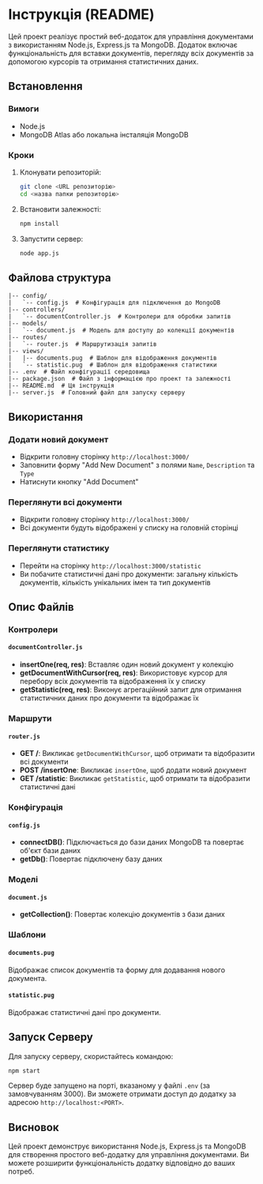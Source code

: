 # Інструкція (README)

Цей проект реалізує простий веб-додаток для управління документами з використанням Node.js, Express.js та MongoDB. Додаток включає функціональність для вставки документів, перегляду всіх документів за допомогою курсорів та отримання статистичних даних.

## Встановлення

### Вимоги

- Node.js
- MongoDB Atlas або локальна інсталяція MongoDB

### Кроки

1. Клонувати репозиторій:
    ```bash
    git clone <URL репозиторію>
    cd <назва папки репозиторію>
    ```

2. Встановити залежності:
    ```bash
    npm install
    ```

3. Запустити сервер:
    ```bash
    node app.js
    ```

## Файлова структура

```
|-- config/
|   `-- config.js  # Конфігурація для підключення до MongoDB
|-- controllers/
|   `-- documentController.js  # Контролери для обробки запитів
|-- models/
|   `-- document.js  # Модель для доступу до колекції документів
|-- routes/
|   `-- router.js  # Маршрутизація запитів
|-- views/
|   |-- documents.pug  # Шаблон для відображення документів
|   `-- statistic.pug  # Шаблон для відображення статистики
|-- .env  # Файл конфігурації середовища
|-- package.json  # Файл з інформацією про проект та залежності
|-- README.md  # Ця інструкція
|-- server.js  # Головний файл для запуску серверу
```

## Використання

### Додати новий документ

- Відкрити головну сторінку `http://localhost:3000/`
- Заповнити форму "Add New Document" з полями `Name`, `Description` та `Type`
- Натиснути кнопку "Add Document"

### Переглянути всі документи

- Відкрити головну сторінку `http://localhost:3000/`
- Всі документи будуть відображені у списку на головній сторінці

### Переглянути статистику

- Перейти на сторінку `http://localhost:3000/statistic`
- Ви побачите статистичні дані про документи: загальну кількість документів, кількість унікальних імен та тип документів

## Опис Файлів

### Контролери

#### `documentController.js`

- **insertOne(req, res)**: Вставляє один новий документ у колекцію
- **getDocumentWithCursor(req, res)**: Використовує курсор для перебору всіх документів та відображення їх у списку
- **getStatistic(req, res)**: Виконує агрегаційний запит для отримання статистичних даних про документи та відображає їх

### Маршрути

#### `router.js`

- **GET /**: Викликає `getDocumentWithCursor`, щоб отримати та відобразити всі документи
- **POST /insertOne**: Викликає `insertOne`, щоб додати новий документ
- **GET /statistic**: Викликає `getStatistic`, щоб отримати та відобразити статистичні дані

### Конфігурація

#### `config.js`

- **connectDB()**: Підключається до бази даних MongoDB та повертає об'єкт бази даних
- **getDb()**: Повертає підключену базу даних

### Моделі

#### `document.js`

- **getCollection()**: Повертає колекцію документів з бази даних

### Шаблони

#### `documents.pug`

Відображає список документів та форму для додавання нового документа.

#### `statistic.pug`

Відображає статистичні дані про документи.

## Запуск Серверу

Для запуску серверу, скористайтесь командою:

```bash
npm start
```

Сервер буде запущено на порті, вказаному у файлі `.env` (за замовчуванням 3000). Ви зможете отримати доступ до додатку за адресою `http://localhost:<PORT>`.

## Висновок

Цей проект демонструє використання Node.js, Express.js та MongoDB для створення простого веб-додатку для управління документами. Ви можете розширити функціональність додатку відповідно до ваших потреб.
